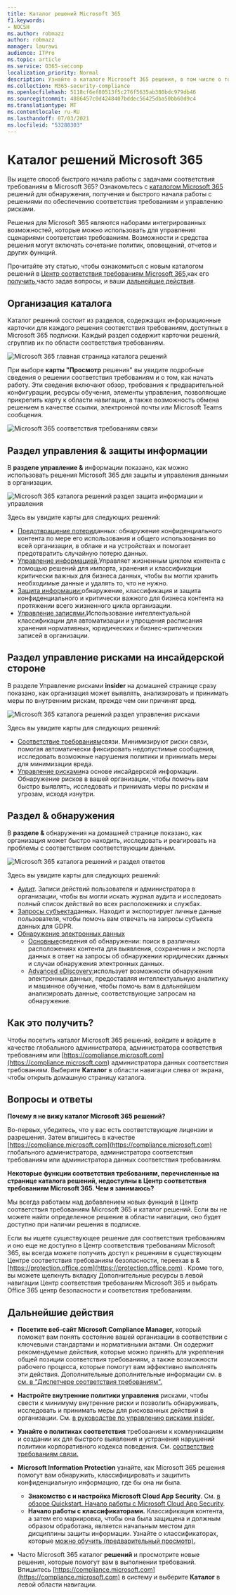 ```yaml
---
title: Каталог решений Microsoft 365
f1.keywords:
- NOCSH
ms.author: robmazz
author: robmazz
manager: laurawi
audience: ITPro
ms.topic: article
ms.service: O365-seccomp
localization_priority: Normal
description: Узнайте о каталоге Microsoft 365 решения, в том числе о том, что оно содержит, как его получить, и о следующих действиях.
ms.collection: M365-security-compliance
ms.openlocfilehash: 5118cf6ef80513f5c276f5635ab380bdc979db46
ms.sourcegitcommit: 4886457c0d4248407bddec56425dba50bb60d9c4
ms.translationtype: MT
ms.contentlocale: ru-RU
ms.lasthandoff: 07/03/2021
ms.locfileid: "53288303"
---
```

# <a name="microsoft-365-solution-catalog"></a>Каталог решений Microsoft 365

Вы ищете способ быстрого начала работы с задачами соответствия требованиям в Microsoft 365? Ознакомьтесь с [каталогом Microsoft 365](https://compliance.microsoft.com/solutioncatalog) решений для обнаружения, получения и быстрого начала работы с решениями по обеспечению соответствия требованиям и управлению рисками.

Решения для Microsoft 365 являются наборами интегрированных возможностей, которые можно использовать для управления сценариями соответствия требованиям. Возможности и средства решения могут включать сочетание политик, оповещений, отчетов и других функций.

Прочитайте эту статью, чтобы ознакомиться с новым каталогом решений в [Центр соответствия требованиям Microsoft 365,](#how-do-i-get-this)как его [получить,](#frequently-asked-questions)часто задав вопросы, и ваши [дальнейшие действия](#next-steps).

## <a name="catalog-organization"></a>Организация каталога

Каталог решений состоит из разделов, содержащих информационные карточки для каждого решения соответствия требованиям, доступных в Microsoft 365 подписки. Каждый раздел содержит карточки решений, сгруппив их по области соответствия требованиям.

![Microsoft 365 главная страница каталога решений](../media/m365-solution-catalog-home.png)

При выборе **карты "Просмотр** решения" вы увидите подробные сведения о решении соответствия требованиям и о том, как начать работу. Эти сведения включают обзор, требования к предварительной конфигурации, ресурсы обучения, элементы управления, позволяющие прикрепить карту к области навигации, а также возможность обмена решением в качестве ссылки, электронной почты или Microsoft Teams сообщения.

![Microsoft 365 соответствия требованиям связи](../media/m365-solution-catalog-communication-compliance.png)

## <a name="information-protection--governance-section"></a>Раздел управления & защиты информации

В **разделе управление &** информации показано, как можно использовать решения Microsoft 365 для защиты и управления данными в организации.

![Microsoft 365 каталога решений раздел защита информации и управления](../media/m365-solution-catalog-information-protection-governance.png)

Здесь вы увидите карты для следующих решений:

- [Предотвращение потери](dlp-learn-about-dlp.md)данных: обнаружение конфиденциального контента по мере его использования и общего использования во всей организации, в облаке и на устройствах и помогает предотвратить случайную потерю данных.
- [Управление информацией.](manage-information-governance.md)Управляет жизненным циклом контента с помощью решений для импорта, хранения и классификации критически важных для бизнеса данных, чтобы вы могли хранить необходимые данные и удалять то, что не нужно.
- [Защита информации:](information-protection.md)обнаружение, классификация и защита конфиденциального и критически важного для бизнеса контента на протяжении всего жизненного цикла организации.
- [Управление записями.](records-management.md)Использование интеллектуальной классификации для автоматизации и упрощения расписания хранения нормативных, юридических и бизнес-критических записей в организации.

## <a name="insider-risk-management-section"></a>Раздел управление рисками на инсайдерской стороне

В разделе Управление рисками **insider** на домашней странице сразу показано, как организация может выявлять, анализировать и принимать меры по внутренним рискам, прежде чем они причинят вред.

![Microsoft 365 каталога решений раздел управления рисками](../media/m365-solution-catalog-insider-risk-management.png)

Здесь вы увидите карты для следующих решений:

- [Соответствие требованиям](communication-compliance.md)связи. Минимизируют риски связи, помогая автоматически фиксировать недопустимые сообщения, исследовать возможные нарушения политики и принимать меры для минимизации вреда.
- [Управление рисками](insider-risk-management.md)на основе инсайдерской информации. Обнаружение рисков в вашей организации, чтобы помочь вам быстро выявлять, исследовать и принимать меры по рискам и угрозам, исходя изнутри.

## <a name="discovery--response-section"></a>Раздел & обнаружения

В **разделе &** обнаружения на домашней странице показано, как организация может быстро находить, исследовать и реагировать на проблемы с соответствием соответствующим данным.

![Microsoft 365 каталога решений и раздел ответов](../media/m365-solution-catalog-discovery-response.png)

Здесь вы увидите карты для следующих решений:

- [Аудит](search-the-audit-log-in-security-and-compliance.md). Записи действий пользователя и администратора в организации, чтобы вы могли искать журнал аудита и исследовать полный список действий во всех расположениях и службах.
- [Запросы субъекта](/compliance/regulatory/gdpr-manage-gdpr-data-subject-requests-with-the-dsr-case-tool)данных. Находит и экспортирует личные данные пользователя, чтобы помочь вам отвечать на запросы субъекта данных для GDPR.
- [Обнаружение электронных данных](manage-legal-investigations.md)
    - [Основные](./get-started-core-ediscovery.md)сведения об обнаружении: поиск в различных расположениях контента для выявления, сохранения и экспорта данных в ответ на запросы об обнаружении юридических данных и случаи обнаружения электронных данных.
    - [Advanced eDiscovery:](overview-ediscovery-20.md)использует возможности обнаружения электронных данных, предоставляя интеллектуальную аналитику и машинное обучение, чтобы помочь вам в дальнейшем анализировать данные, соответствующие запросам на обнаружение.

## <a name="how-do-i-get-this"></a>Как это получить?

Чтобы посетить каталог Microsoft 365 решений, войдите и войдите в качестве глобального администратора, администратора соответствия требованиям или [https://compliance.microsoft.com](https://compliance.microsoft.com) администратора данных соответствия требованиям. Выберите **Каталог** в области навигации слева от экрана, чтобы открыть домашную страницу каталога.

## <a name="frequently-asked-questions"></a>Вопросы и ответы

**Почему я не вижу каталог Microsoft 365 решений?**

Во-первых, убедитесь, что у вас есть соответствующие лицензии и разрешения. Затем впишитесь в качестве [https://compliance.microsoft.com](https://compliance.microsoft.com) глобального администратора, администратора соответствия требованиям или администратора данных соответствия требованиям.

**Некоторые функции соответствия требованиям, перечисленные на странице каталога решений, недоступны в Центр соответствия требованиям Microsoft 365. Чем я занимаюсь?**

Мы всегда работаем над добавлением новых функций в Центр соответствия требованиям Microsoft 365 и каталог решений. Если вы не можете найти определенное решение в области навигации, оно будет доступно при наличии решения в подписке.

Если вы ищете существующее решение для соответствия требованиям и оно еще не доступно в Центр соответствия требованиям Microsoft 365, вы всегда можете получить доступ к решениям в существующем Центре соответствия требованиям безопасности, переехав в &amp; [https://protection.office.com](https://protection.office.com) . Кроме того, вы можете  щелкнуть вкладку Дополнительные ресурсы в левой навигации Центр соответствия требованиям Microsoft 365 и выбрать Office 365 центр безопасности и соответствия требованиям.  

## <a name="next-steps"></a>Дальнейшие действия

- **Посетите веб-сайт Microsoft Compliance Manager,** который поможет вам понять состояние вашей организации в соответствии с ключевыми стандартами и нормативными актами. Он содержит рекомендуемые действия, которые можно принять для укрепления общей позиции соответствия требованиям, а также возможности рабочего процесса, которые помогут вам эффективно выполнять эти действия. Дополнительные дополнительные информации см. в [см. в "Диспетчере соответствия требованиям".](compliance-manager.md)

- **Настройте внутренние политики управления** рисками, чтобы свести к минимуму внутренние риски и позволить обнаруживать, исследовать и принимать меры для рискованных действий в организации. См. [в руководстве по управлению рисками insider.](insider-risk-management.md)

- **Узнайте о политиках соответствия** требованиям к коммуникациям и создании их для быстрого выявления и устранения нарушений политики корпоративного кодекса поведения. См. [соответствие требованиям связи.](communication-compliance.md)

- **Microsoft Information Protection** узнайте, как Microsoft 365 решения помогут вам обнаружить, классифицировать и защитить конфиденциальную информацию, где бы она ни была.
    - **Знакомство с и настройка Microsoft Cloud App Security**. См. [в обзоре Quickstart. Начало работы с Microsoft Cloud App Security](/cloud-app-security/getting-started-with-cloud-app-security).
    - **Начало работы с классификаторами.** Классификация контента, а затем его маркировка, чтобы она была защищена и должным образом обработана, является начальным местом для дисциплины защиты информации. Узнайте о классификаторах, которые [можно обучить (предварительный просмотр).](classifier-learn-about.md)

- Часто Microsoft 365 каталог **решений** и просмотрите новые решения, которые помогут вам в выполнении требований. Впишитесь [https://compliance.microsoft.com](https://compliance.microsoft.com) в систему и выберите **Каталог** в левой области навигации.